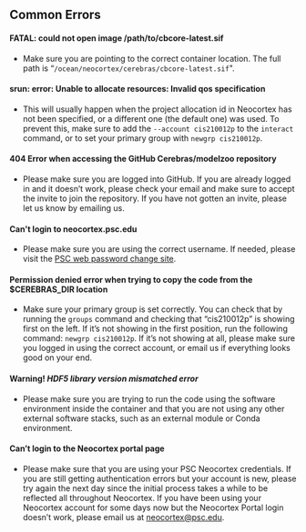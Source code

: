 
  
## Common Errors

#### FATAL: could not open image /path/to/cbcore-latest.sif
   * Make sure you are pointing to the correct container location. The full path is “`/ocean/neocortex/cerebras/cbcore-latest.sif`".
#### srun: error: Unable to allocate resources: Invalid qos specification
   * This will usually happen when the project allocation id in Neocortex has not been specified, or a different one (the default one) was used. To prevent this, make sure to add the `--account cis210012p` to the `interact` command, or to set your primary group with `newgrp cis210012p`.
#### 404 Error when accessing the GitHub Cerebras/modelzoo repository
   * Please make sure you are logged into GitHub. If you are already logged in and it doesn’t work, please check your email and make sure to accept the invite to join the repository. If you have not gotten an invite, please let us know by emailing us.
#### Can't login to neocortex.psc.edu
   * Please make sure you are using the correct username. If needed, please visit the [PSC web password change site](https://apr.psc.edu/).
#### Permission denied error when trying to copy the code from the $CEREBRAS_DIR location
   * Make sure your primary group is set correctly. You can check that by running the `groups` command and checking that “cis210012p” is showing first on the left. If it’s not showing in the first position, run the following command: `newgrp cis210012p`. If it’s not showing at all, please make sure you logged in using the correct account, or email us if everything looks good on your end.
#### Warning! *HDF5 library version mismatched error*
   * Please make sure you are trying to run the code using the software environment inside the container and that you are not using any other external software stacks, such as an external module or Conda environment.
#### Can’t login to the Neocortex portal page
   * Please make sure that you are using your PSC Neocortex credentials. If you are still getting authentication errors but your account is new, please try again the next day since the initial process takes a while to be reflected all throughout Neocortex. If you have been using your Neocortex account for some days now but the Neocortex Portal login doesn’t work, please email us at neocortex@psc.edu.
